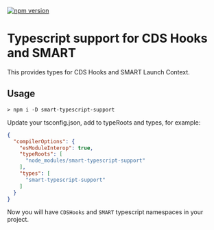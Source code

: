 [![npm version](https://badge.fury.io/js/smart-typescript-support.svg)](https://badge.fury.io/js/smart-typescript-support)

# Typescript support for CDS Hooks and SMART

This provides types for CDS Hooks and SMART Launch Context.

## Usage

```
> npm i -D smart-typescript-support
```

Update your tsconfig.json, add to typeRoots and types, for example:
```json
{
  "compilerOptions": {
    "esModuleInterop": true,
    "typeRoots": [
      "node_modules/smart-typescript-support"
    ],
    "types": [
      "smart-typescript-support"
    ]
  }
}
```

Now you will have `CDSHooks` and `SMART` typescript namespaces in your project.

